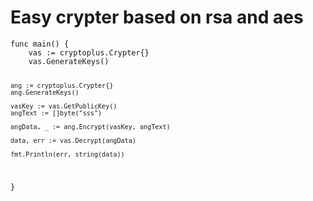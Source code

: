 <h1>Easy crypter based on rsa and aes</h1>
<code>func main() {
	vas := cryptoplus.Crypter{}
	vas.GenerateKeys()

	ang := cryptoplus.Crypter{}
	ang.GenerateKeys()

	vasKey := vas.GetPublicKey()
	angText := []byte("sss")

	angData, _ := ang.Encrypt(vasKey, angText)

	data, err := vas.Decrypt(angData)

	fmt.Println(err, string(data))
}</code>